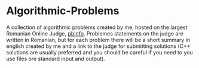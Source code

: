 # Algorithmic-Problems
A collection of algorithmic problems created by me, hosted on the largest Romanian Online Judge, [pbInfo](https://www.pbinfo.ro/). Problemes statements on the judge are written in Romanian, but for each problem there will be a short summary in english created by me and a link to the judge for submitting solutions (C++ solutions are usually preferred and you should be careful if you need to you use files ore standard input and output).
